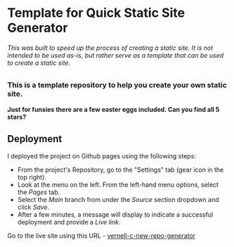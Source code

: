 # Template for Quick Static Site Generator

###### This was built to speed up the process of creating a static site. It is not intended to be used as-is, but rather serve as a template that can be used to create a static site.

### This is a template repository to help you create your own static site.

**Just for funsies there are a few easter eggs included.  Can you find all 5 stars?**

## **Deployment**

I deployed the project on Github pages using the following steps:

- From the project's Repository, go to the "Settings" tab (gear icon in the top right).
- Look at the menu on the left. From the left-hand menu options, select the _Pages_ tab.
- Select the _Main_ branch from under the _Source_ section dropdown and click _Save_.
- After a few minutes, a message will display to indicate a successful deployment and provide a _Live link_.

Go to the live site using this URL - [vernell-c-new-repo-generator](https://vcgithubcode.github.io/vernell-c-new-repo-generator/)